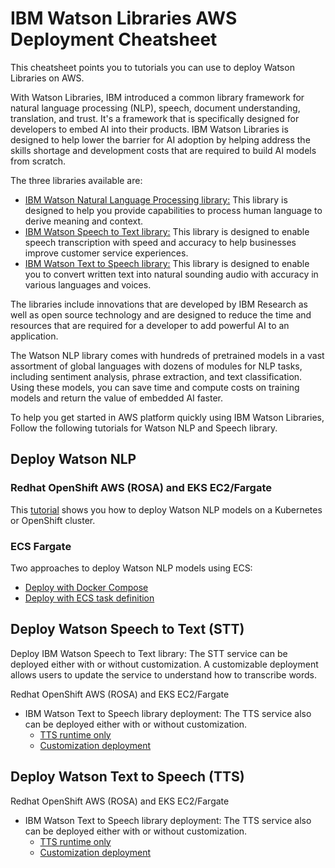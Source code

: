 # IBM Watson Libraries AWS Deployment Cheatsheet

This cheatsheet points you to tutorials you can use to deploy Watson Libraries on AWS.

With Watson Libraries, IBM introduced a common library framework for natural language processing (NLP), speech, document understanding, translation, and trust. It's a framework that is specifically designed for developers to embed AI into their products. IBM Watson Libraries is designed to help lower the barrier for AI adoption by helping address the skills shortage and development costs that are required to build AI models from scratch.

The three libraries available are:

- [IBM Watson Natural Language Processing library:](https://www.ibm.com/products/ibm-watson-natural-language-processing) This library is designed to help you provide capabilities to process human language to derive meaning and context.
- [IBM Watson Speech to Text library:](https://www.ibm.com/products/watson-speech-embed-libraries) This library is designed to enable speech transcription with speed and accuracy to help businesses improve customer service experiences.
- [IBM Watson Text to Speech library:](https://www.ibm.com/products/watson-speech-embed-libraries) This library is designed to enable you to convert written text into natural sounding audio with accuracy in various languages and voices.

The libraries include innovations that are developed by IBM Research as well as open source technology and are designed to reduce the time and resources that are required for a developer to add powerful AI to an application.

The Watson NLP library comes with hundreds of pretrained models in a vast assortment of global languages with dozens of modules for NLP tasks, including sentiment analysis, phrase extraction, and text classification. Using these models, you can save time and compute costs on training models and return the value of embedded AI faster.

To help you get started in AWS platform quickly using IBM Watson Libraries, Follow the following tutorials for Watson NLP and Speech library.

## Deploy Watson NLP 

### Redhat OpenShift AWS (ROSA) and EKS EC2/Fargate

This [tutorial](https://developer.ibm.com/tutorials/serve-pretrained-models-on-kubernetes-or-openshift/) shows you how to deploy Watson NLP models on a Kubernetes or OpenShift cluster.

### ECS Fargate

Two approaches to deploy Watson NLP models using ECS:

  - [Deploy with Docker Compose](https://github.com/ibm-build-lab/Watson-NLP/tree/main/MLOps/Deploy-to-AWS-Fargate)
  - [Deploy with ECS task definition](https://github.com/ibm-build-lab/Watson-NLP/tree/main/MLOps/Watson-NLP-ECS)

## Deploy Watson Speech to Text (STT)

Deploy IBM Watson Speech to Text library: The STT service can be deployed either with or without customization. A customizable deployment allows users to update the service to understand how to transcribe words.

Redhat OpenShift AWS (ROSA) and EKS EC2/Fargate

- IBM Watson Text to Speech library deployment: The TTS service also can be deployed either with or without customization.
  - [TTS runtime only](https://github.com/ibm-build-lab/Watson-Speech/tree/main/tts-runtime-openshift)
  - [Customization deployment](https://github.com/ibm-build-lab/Watson-Speech/tree/main/tts-customization-openshift)

## Deploy Watson Text to Speech (TTS)

Redhat OpenShift AWS (ROSA) and EKS EC2/Fargate

- IBM Watson Text to Speech library deployment: The TTS service also can be deployed either with or without customization.
  - [TTS runtime only](https://github.com/ibm-build-lab/Watson-Speech/tree/main/tts-runtime-openshift)
  - [Customization deployment](https://github.com/ibm-build-lab/Watson-Speech/tree/main/tts-customization-openshift)




  

